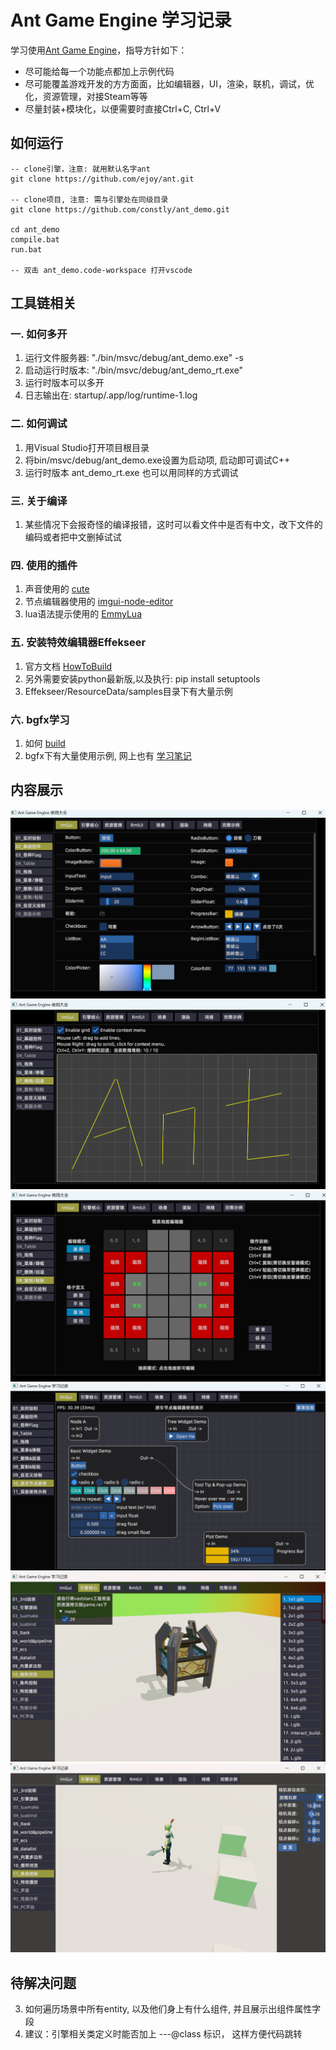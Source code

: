 # Ant Game Engine 学习记录
学习使用[Ant Game Engine](https://github.com/ejoy/ant)，指导方针如下：
* 尽可能给每一个功能点都加上示例代码
* 尽可能覆盖游戏开发的方方面面，比如编辑器，UI，渲染，联机，调试，优化，资源管理，对接Steam等等
* 尽量封装+模块化，以便需要时直接Ctrl+C, Ctrl+V


## 如何运行
```
-- clone引擎，注意: 就用默认名字ant
git clone https://github.com/ejoy/ant.git   

-- clone项目, 注意: 需与引擎处在同级目录
git clone https://github.com/constly/ant_demo.git

cd ant_demo
compile.bat
run.bat 

-- 双击 ant_demo.code-workspace 打开vscode
```

## 工具链相关
### 一. 如何多开
1. 运行文件服务器: "./bin/msvc/debug/ant_demo.exe" -s
2. 启动运行时版本: "./bin/msvc/debug/ant_demo_rt.exe"
3. 运行时版本可以多开
4. 日志输出在: startup/.app/log/runtime-1.log

### 二. 如何调试
1. 用Visual Studio打开项目根目录
2. 将bin/msvc/debug/ant_demo.exe设置为启动项, 启动即可调试C++
3. 运行时版本 ant_demo_rt.exe 也可以用同样的方式调试

### 三. 关于编译
1. 某些情况下会报奇怪的编译报错，这时可以看文件中是否有中文，改下文件的编码或者把中文删掉试试

### 四. 使用的插件
1. 声音使用的 [cute](https://github.com/RandyGaul/cute_headers)
2. 节点编辑器使用的 [imgui-node-editor](https://github.com/thedmd/imgui-node-editor.git)
2. lua语法提示使用的 [EmmyLua](https://github.com/EmmyLua/IntelliJ-EmmyLua)

### 五. 安装特效编辑器Effekseer  
1. 官方文档 [HowToBuild](https://github.com/effekseer/Effekseer/blob/master/docs/Development/HowToBuild.md)  
2. 另外需要安装python最新版,以及执行: pip install setuptools
3. Effekseer/ResourceData/samples目录下有大量示例

### 六. bgfx学习
1. 如何 [build](https://github.com/bkaradzic/bgfx/blob/master/docs/build.rst)
1. bgfx下有大量使用示例, 网上也有 [学习笔记](https://hinageshi01.github.io/2022/05/30/bgfx/)



## 内容展示
![imgui_02](./img/imgui_02.png)
![imgui_07](./img/imgui_07.png)
![imgui_08](./img/imgui_08.png)
![imgui_10](./img/imgui_10.png)
![core_10](./img/core_10.png)
![core_11](./img/core_11.png)



## 待解决问题
3. 如何遍历场景中所有entity, 以及他们身上有什么组件, 并且展示出组件属性字段
4. 建议：引擎相关类定义时能否加上 ---@class 标识， 这样方便代码跳转
